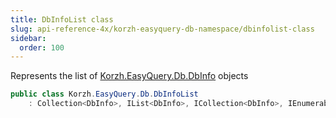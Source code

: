 ```yaml
---
title: DbInfoList class
slug: api-reference-4x/korzh-easyquery-db-namespace/dbinfolist-class
sidebar:
  order: 100
---
```


Represents the list of [Korzh.EasyQuery.Db.DbInfo](/easyquery/docs/api-reference-4x/korzh-easyquery-db-namespace/dbinfo-class) objects
```csharp
public class Korzh.EasyQuery.Db.DbInfoList
    : Collection<DbInfo>, IList<DbInfo>, ICollection<DbInfo>, IEnumerable<DbInfo>, IEnumerable, IList, ICollection, IReadOnlyList<DbInfo>, IReadOnlyCollection<DbInfo>

```
